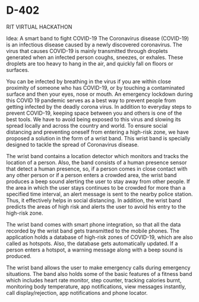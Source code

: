 # D-402
RIT VIRTUAL HACKATHON

Idea: A smart band to fight COVID-19
The Coronavirus disease (COVID-19) is an infectious disease caused by a newly discovered coronavirus. The virus that causes COVID-19 is mainly transmitted through droplets generated when an infected person coughs, sneezes, or exhales. These droplets are too heavy to hang in the air, and quickly fall on floors or surfaces.

You can be infected by breathing in the virus if you are within close proximity of someone who has COVID-19, or by touching a contaminated surface and then your eyes, nose or mouth. An emergency lockdown during this COVID 19 pandemic serves as a best way to prevent people from getting infected by the deadly corona virus. In addition to everyday steps to prevent COVID-19, keeping space between you and others is one of the best tools. We have to avoid being exposed to this virus and slowing its spread locally and across the country and world. To ensure social distancing and preventing oneself from entering a high-risk zone, we have proposed a solution in the form of a wrist band. This wrist band is specially designed to tackle the spread of Coronavirus disease. 

The wrist band contains a location detector which monitors and tracks the location of a person. Also, the band consists of a human presence sensor that detect a human presence, so, if a person comes in close contact with any other person or if a person enters a crowded area, the wrist band produces a beep sound alerting the user to stay away from other people. If the area in which the user stays continues to be crowded for more than a specified time interval, an alert message is sent to the nearby police station. Thus, it effectively helps in social distancing. In addition, the wrist band predicts the areas of high risk and alerts the user to avoid his entry to the high-risk zone. 

The wrist band comes with smart phone integration, so that all the data recorded by the wrist band gets transmitted to the mobile phones. The application holds a database of high-risk zones of COVID-19, which are also called as hotspots. Also, the database gets automatically updated. If a person enters a hotspot, a warning message along with a beep sound is produced. 

The wrist band allows the user to make emergency calls during emergency situations. The band also holds some of the basic features of a fitness band which includes heart rate monitor, step counter, tracking calories burnt, monitoring body temperature, app notifications, view messages instantly, call display/rejection, app notifications and phone locator.
